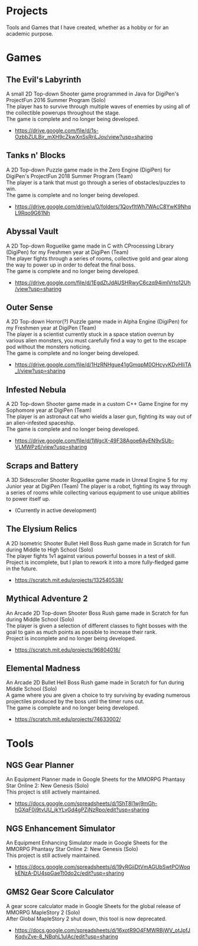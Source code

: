 # Projects
Tools and Games that I have created, whether as a hobby or for an academic purpose.

# Games
## The Evil's Labyrinth
A small 2D Top-down Shooter game programmed in Java for DigiPen's ProjectFun 2016 Summer Program (Solo)  
The player has to survive through multiple waves of enemies by using all of the collectible powerups throughout the stage.  
The game is complete and no longer being developed.  
- https://drive.google.com/file/d/1s-OzbbZULBir_mXH9cZkwXnSsRriLJov/view?usp=sharing

## Tanks n' Blocks
A 2D Top-down Puzzle game made in the Zero Engine (DigiPen) for DigiPen's ProjectFun 2018 Summer Program (Team)  
The player is a tank that must go through a series of obstacles/puzzles to win.  
The game is complete and no longer being developed.  
- https://drive.google.com/drive/u/0/folders/1QovfItWh7WAcC8YwK9NhqL9Rqo9G61Nh

## Abyssal Vault
A 2D Top-down Roguelike game made in C with CProcessing Library (DigiPen) for my Freshmen year at DigiPen (Team)  
The player fights through a series of rooms, collective gold and gear along the way to power up in order to defeat the final boss.  
The game is complete and no longer being developed.  
- https://drive.google.com/file/d/1EgdZtJdAUSHRwyC6czq94imlVrto12Uh/view?usp=sharing

## Outer Sense
A 2D Top-down Horror(?) Puzzle game made in Alpha Engine (DigiPen) for my Freshmen year at DigiPen (Team)  
The player is a scientist currently stuck in a space station overrun by various alien monsters, you must carefully find a way to get to the escape pod without the monsters noticing.  
The game is complete and no longer being developed.  
- https://drive.google.com/file/d/1HzRNHgue41gGmqpM0OHcyvKDvHIiTA_I/view?usp=sharing

## Infested Nebula
A 2D Top-down Shooter game made in a custom C++ Game Engine for my Sophomore year at DigiPen (Team)  
The player is an astronaut cat who wields a laser gun, fighting its way out of an alien-infested spaceship.  
The game is complete and no longer being developed.  
- https://drive.google.com/file/d/1WgcX-49F38Agoe6AyEN9vSUb-VLMWPz6/view?usp=sharing

## Scraps and Battery
A 3D Sidescroller Shooter Roguelike game made in Unreal Engine 5 for my Junior year at DigiPen (Team)
The player is a robot, fighting its way through a series of rooms while collecting various equipment to use unique abilities to power itself up.  
- (Currently in active development)

## The Elysium Relics
A 2D Isometric Shooter Bullet Hell Boss Rush game made in Scratch for fun during Middle to High School (Solo)  
The player fights 1v1 against various powerful bosses in a test of skill.  
Project is incomplete, but I plan to rework it into a more fully-fledged game in the future.  
- https://scratch.mit.edu/projects/132540538/

## Mythical Adventure 2
An Arcade 2D Top-down Shooter Boss Rush game made in Scratch for fun during Middle School (Solo)  
The player is given a selection of different classes to fight bosses with the goal to gain as much points as possible to increase their rank.  
Project is incomplete and no longer being developed.  
- https://scratch.mit.edu/projects/96804016/

## Elemental Madness
An Arcade 2D Bullet Hell Boss Rush game made in Scratch for fun during Middle School (Solo)  
A game where you are given a choice to try surviving by evading numerous projectiles produced by the boss until the timer runs out.  
The game is complete and no longer being developed.  
- https://scratch.mit.edu/projects/74633002/

# Tools
## NGS Gear Planner
An Equipment Planner made in Google Sheets for the MMORPG Phantasy Star Online 2: New Genesis (Solo)  
This project is still actively maintained.  
- https://docs.google.com/spreadsheets/d/1ShT8I1wj9mGh-hGXqF0j9tvUU_jkYLvGd4gPZjNzRpo/edit?usp=sharing

## NGS Enhancement Simulator
An Equipment Enhancing Simulator made in Google Sheets for the MMORPG Phantasy Star Online 2: New Genesis (Solo)  
This project is still actively maintained.  
- https://docs.google.com/spreadsheets/d/19yRGiiDtVmAGUbSwtPOWoqkENzA-DU4spGaeTt0do2c/edit?usp=sharing

## GMS2 Gear Score Calculator
A gear score calculator made in Google Sheets for the global release of MMORPG MapleStory 2 (Solo)  
After Global MapleStory 2 shut down, this tool is now deprecated.  
- https://docs.google.com/spreadsheets/d/16xotR9O4FMWRBjWV_otJpfJKqdvZve-8_NBqhL1ulAc/edit?usp=sharing
